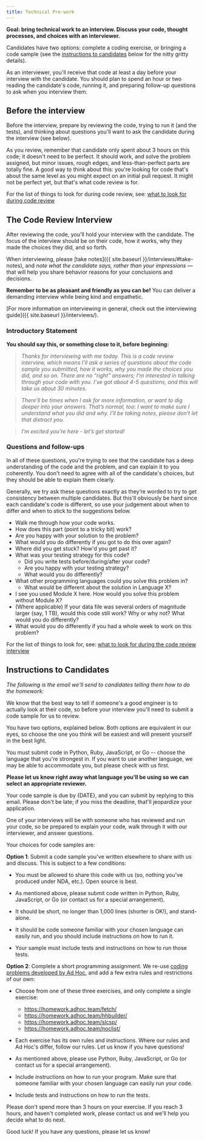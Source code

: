 ```yaml
---
title: Technical Pre-work
---
```


**Goal: bring technical work to an interview. Discuss your code, thought processes, and choices with an interviewer.**

Candidates have two options: complete a coding exercise, or bringing a
code sample (see the [instructions to candidates](#instructions-to-candidates)
below for the nitty gritty details).

As an interviewer, you'll receive that code at least a day before your interview
with the candidate. You should plan to spend an hour or two reading the
candidate's code, running it, and preparing follow-up questions to ask when you
interview them.

## Before the interview

Before the interview, prepare by reviewing the code, trying to run it (and the
tests), and thinking about questions you'll want to ask the candidate during
the interview (see below).

As you review, remember that candidate only spent about 3 hours on this code;
it doesn't need to be perfect. It should work, and solve the problem assigned,
but minor issues, rough edges, and less-than-perfect parts are totally fine.
A good way to think about this: you're looking for code that's about the
same level as you might expect on an initial pull request. It might not be
perfect yet, but that's what code review is for.

For the list of things to look for during code review, see: [what to look for during code review](https://docs.google.com/document/d/12q9DsSSdqV388M6DOncun28ZDRT-B6wXrsrG5PbTsAA/edit#heading=h.t0hley37jiee)

## The Code Review Interview

After reviewing the code, you'll hold your interview with the candidate.
The focus of the interview should be on their code, how it works,
why they made the choices they did, and so forth.

When interviewing, please [take notes]({{ site.baseurl }}/interviews/#take-notes),
and *note what the candidate says, rather than your impressions* — that will
help you share behavior reasons for your conclusions and decisions.

**Remember to be as pleasant and friendly as you can be!** You can deliver
a demanding interview while being kind and empathetic.

[For more information on interviewing in general, check out the interviewing guide]({{ site.baseurl }}/interviews/).

### Introductory Statement

**You should say this, or something close to it, before beginning:**

> *Thanks for interviewing with me today. This is a code review interview, which
means I’ll ask a series of questions about the code sample you submitted, how it
works, why you made the choices you did, and so on. There are no “right”
answers; I’m interested in talking through your code with you. I’ve got about
4-5 questions, and this will take us about 30 minutes.*

> *There’ll be times when I ask for more information, or want to dig deeper into
your answers. That’s normal, too: I want to make sure I understand what you did
and why. I’ll be taking notes, please don’t let that distract you.*

> *I’m excited you’re here - let’s get started!*

### Questions and follow-ups

In all of these questions, you're trying to see that the candidate has a deep
understanding of the code and the problem, and can explain it to you coherently.
You don't need to agree with all of the candidate's choices, but they should be
able to explain them clearly.

Generally, we try ask these questions exactly as they’re worded to try to get
consistency between multiple candidates. But this'll obviously be hard since
each candidate's code is different, so use your judgement about when to differ
and when to stick to the suggestions below.

- Walk me through how your code works.
- How does this part (point to a tricky bit) work?
- Are you happy with your solution to the problem?
- What would you do differently if you got to do this over again?
- Where did you get stuck? How'd you get past it?
- What was your testing strategy for this code?
    - Did you write tests before/during/after your code?
    - Are you happy with your testing strategy?
    - What would you do differently?
- What other programming languages could you solve this problem in?
    - What would be different about the solution in Language X?
- I see you used Module X here. How would you solve this problem without
  Module X?
- (Where applicable) If your data file was several orders of magnitude larger
  (say, 1 TB), would this code still work? Why or why not? What would you
  do differently?
- What would you do differently if you had a whole week to work on this problem?

For the list of things to look for, see:
[what to look for during the code review interview](https://docs.google.com/document/d/12q9DsSSdqV388M6DOncun28ZDRT-B6wXrsrG5PbTsAA/edit#heading=h.3gbcjktxiy0)

## Instructions to Candidates

*The following is the email we'll send to candidates telling them how to do the homework:*

We know that the best way to tell if someone's a good engineer is to actually
look at their code, so before your interview you'll need to submit a code
sample for us to review.

You have two options, explained below. Both options are equivalent in our eyes,
so choose the one you think will be easiest and will present yourself in the
best light.

You must submit code in Python, Ruby, JavaScript, or Go -- choose the language
that you're strongest in. If you want to use another language, we may be able
to accommodate you, but please check with us first.

**Please let us know right away what language you'll be using so we can select
an appropriate reviewer.**

Your code sample is due by {DATE}, and you can submit by replying to this email.
Please don't be late; if you miss the deadline, that'll jeopardize your
application.

One of your interviews will be with someone who has reviewed and run your code,
so be prepared to explain your code, walk through it with our interviewer,
and answer questions.

Your choices for code samples are:

**Option 1**: Submit a code sample you've written elsewhere to share with us and
discuss. This is subject to a few conditions:

- You must be allowed to share this code with us (so, nothing you've produced
  under NDA, etc.). Open source is best.

- As mentioned above, please submit code written in Python, Ruby, JavaScript, or
  Go (or contact us for a special arrangement).

- It should be short, no longer than 1,000 lines (shorter is OK!), and stand-alone.

- It should be code someone familiar with your chosen language can easily run,
  and you should include instructions on how to run it.

- Your sample must include tests and instructions on how to run those tests.

**Option 2**: Complete a short programming assignment. We re-use
[coding problems developed by Ad Hoc](https://homework.adhoc.team),
and add a few extra rules and restrictions of our own:

- Choose from one of these three exercises, and only complete a single exercise:
    - https://homework.adhoc.team/fetch/
    - https://homework.adhoc.team/hhbuilder/
    - https://homework.adhoc.team/slcsp/
    - https://homework.adhoc.team/noclist/

- Each exercise has its own rules and instructions. Where our rules and Ad Hoc's
  differ, follow our rules. Let us know if you have questions!

- As mentioned above, please use Python, Ruby, JavaScript, or Go (or contact us
  for a special arrangement).

- Include instructions on how to run your program. Make sure that someone
  familiar with your chosen language can easily run your code.

- Include tests and instructions on how to run the tests.

Please don't spend more than 3 hours on your exercise. If you reach 3 hours, and
haven't completed work, please contact us and we'll help you decide what to do
next.

Good luck! If you have any questions, please let us know!
